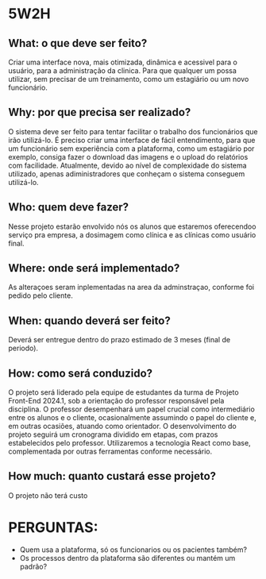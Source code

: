 # 5W2H

## What: o que deve ser feito?
Criar uma interface nova, mais otimizada, dinâmica e acessivel para o usuário, para a administração da clinica. Para que qualquer um possa utilizar, sem precisar de um treinamento, como um estagiário ou um novo funcionário.

## Why: por que precisa ser realizado?
O sistema deve ser feito para tentar facilitar o trabalho dos funcionários que irão utilizá-lo. É preciso criar uma interface de fácil entendimento, para que um funcionário sem experiência com a plataforma, como um estagiário por exemplo, consiga fazer o download das imagens e o upload do relatórios com facilidade.
Atualmente, devido ao nível de complexidade do sistema utilizado, apenas adiministradores que conheçam o sistema conseguem utilizá-lo.

## Who: quem deve fazer?
Nesse projeto estarão envolvido nós os alunos que estaremos oferecendoo serviço pra empresa, a dosimagem como clínica e as clínicas como usuário final.
## Where: onde será implementado?

As alteraçoes seram inplementadas na area da adminstraçao, conforme foi pedido pelo cliente.
## When: quando deverá ser feito?

Deverá ser entregue dentro do prazo estimado de 3 meses (final de periodo).

## How: como será conduzido?
O projeto será liderado pela equipe de estudantes da turma de Projeto Front-End 2024.1, sob a orientação do professor responsável pela disciplina. O professor desempenhará um papel crucial como intermediário entre os alunos e o cliente, ocasionalmente assumindo o papel do cliente e, em outras ocasiões, atuando como orientador. O desenvolvimento do projeto seguirá um cronograma dividido em etapas, com prazos estabelecidos pelo professor. Utilizaremos a tecnologia React como base, complementada por outras ferramentas conforme necessário.

## How much: quanto custará esse projeto?
O projeto não terá custo

# PERGUNTAS:
- Quem usa a plataforma, só os funcionarios ou os pacientes também?
- Os processos dentro da plataforma são diferentes ou mantém um padrão?
